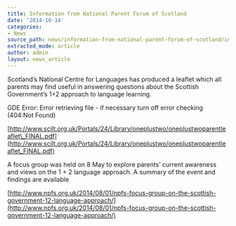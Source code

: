 ```yaml
---
title: Information from National Parent Forum of Scotland
date: '2014-10-14'
categories:
- News
source_path: news/information-from-national-parent-forum-of-scotland/index.html
extracted_mode: article
author: admin
layout: news_article
---
```

Scotland’s National Centre for Languages has produced a leaflet which all parents may find useful in answering questions about the Scottish Government’s 1+2 approach to language learning.

GDE Error: Error retrieving file - if necessary turn off error checking (404:Not Found)

[http://www.scilt.org.uk/Portals/24/Library/oneplustwo/oneplustwoparentleaflet\_FINAL.pdf](http://www.scilt.org.uk/Portals/24/Library/oneplustwo/oneplustwoparentleaflet_FINAL.pdf)

A&nbsp;focus group was held on 8 May to explore parents’ current awareness and views on the 1 + 2 language approach. A summary of the event and findings are available

[http://www.npfs.org.uk/2014/08/01/npfs-focus-group-on-the-scottish-government-12-language-approach/](http://www.npfs.org.uk/2014/08/01/npfs-focus-group-on-the-scottish-government-12-language-approach/)
